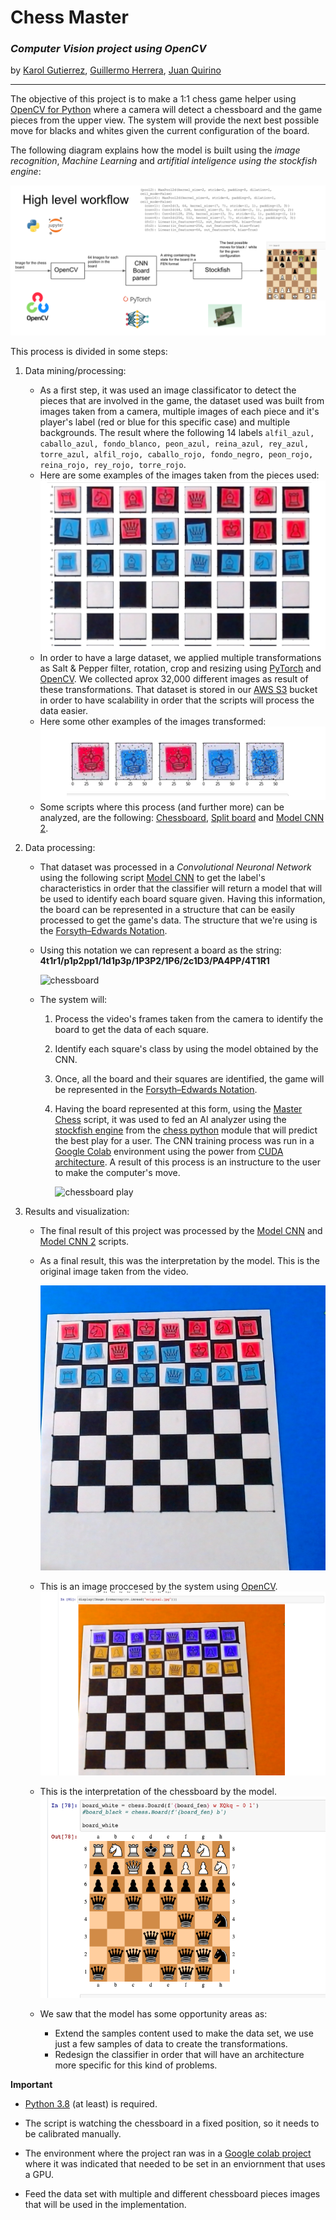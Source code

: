 # Chess Master

### *Computer Vision project using OpenCV*

by [Karol Gutierrez](https://github.com/karol22), [Guillermo Herrera](https://github.com/memoherreraacosta), [Juan Quirino](https://github.com/QuirinoC)

---

The objective of this project is to make a 1:1 chess game helper using [OpenCV for Python](https://docs.opencv.org/master/) where a camera will detect a chessboard and the game pieces from the upper view. The system will provide the next best possible move for blacks and whites given the current configuration of the board.

The following diagram explains how the model is built using the *image recognition*, *Machine Learning* and *artifitial inteligence using the stockfish engine*:

![High level workflow](Data/diagram.png)

This process is divided in some steps:

1. Data mining/processing:
   - As a first step, it was used an image classificator to detect the pieces that are involved in the game, the dataset used was built from images taken from a camera, multiple images of each piece and it's player's label (red or blue for this specific case) and multiple backgrounds.
   The result where the following 14 labels `alfil_azul, caballo_azul, fondo_blanco, peon_azul, reina_azul, rey_azul, torre_azul, alfil_rojo, caballo_rojo, fondo_negro, peon_rojo, reina_rojo, rey_rojo, torre_rojo`.

   * Here are some examples of the images taken from the pieces used:
    ![Images Taken](Data/images_taken.png)

   - In order to have a large dataset, we applied multiple transformations as Salt & Pepper filter, rotation, crop and resizing using [PyTorch](https://pytorch.org/) and [OpenCV](https://docs.opencv.org/master/). We collected aprox 32,000 different images as result of these transformations. That dataset is stored in our [AWS S3](https://aws.amazon.com/es/s3/) bucket in order to have scalability in order that the scripts will process the data easier.

    * Here some other examples of the images transformed:
    ![](Data/king_processed.png)

    - Some scripts where this process (and further more) can be analyzed, are the following: [Chessboard](https://github.com/karol22/cv-chess-solver/blob/main/Notebooks/chessboard.ipynb), [Split board](https://github.com/karol22/cv-chess-solver/blob/main/Notebooks/split_board.ipynb) and [Model CNN 2](https://github.com/karol22/cv-chess-solver/blob/main/Notebooks/Model_CNN_2.ipynb).

2. Data processing:
    - That dataset was processed in a *Convolutional Neuronal Network* using the following script [Model CNN](./Notebooks/Model_CNN.ipynb) to get the label's characteristics in order that the classifier will return a model that will be used to identify each board square given. Having this information, the board can be represented in a structure that can be easily processed to get the game's data. The structure that we're using is the [Forsyth–Edwards Notation](https://en.wikipedia.org/wiki/Forsyth%E2%80%93Edwards_Notation0).
    
    - Using this notation we can represent a board as the string: **4t1r1/p1p2pp1/1d1p3p/1P3P2/1P6/2c1D3/PA4PP/4T1R1**

         ![chessboard](https://upload.wikimedia.org/wikipedia/commons/thumb/e/e8/Chess-kreuzfesselung-plaskett1.PNG/250px-Chess-kreuzfesselung-plaskett1.PNG)
  
    - The system will:
        1. Process the video's frames taken from the camera to identify the board to get the data of each square.

        2. Identify each square's class by using the model obtained by the CNN.

        3. Once, all the board and their squares are identified, the game will be represented in the [Forsyth–Edwards Notation](https://en.wikipedia.org/wiki/Forsyth%E2%80%93Edwards_Notation0).
        
        4. Having the board represented at this form, using the [Master Chess](https://github.com/karol22/cv-chess-solver/blob/main/Notebooks/Master%20Chess.ipynb) script, it was used to fed an AI analyzer using the [stockfish engine](https://pypi.org/project/stockfish/) from the [chess python](https://python-chess.readthedocs.io/en/latest/) module that will predict the best play for a user. The CNN training process was run in a [Google Colab](https://colab.research.google.com/) environment using the power from [CUDA architecture](https://developer.nvidia.com/how-to-cuda-python%20). A result of this process is an instructure to the user to make the computer's move.
   
            ![chessboard play](https://backscattering.de/web-boardimage/board.png?fen=r1bqkb1r/pppp1Qpp/2n2n2/4p3/2B1P3/8/PPPP1PPP/RNB1K1NR&lastmove=h5f7&check=e8)

3. Results and visualization:
     - The final result of this project was processed by the [Model CNN](https://github.com/karol22/cv-chess-solver/blob/main/Notebooks/Model_CNN.ipynb) and [Model CNN 2](https://github.com/karol22/cv-chess-solver/blob/main/Notebooks/Model_CNN_2.ipynb) scripts.
      - As a final result, this was the interpretation by the model. This is the original image taken from the video.


        ![chessboard image](Data/original.jpg)
        
     - This is an image proccesed by the system using [OpenCV](https://docs.opencv.org/master/).
        ![chessboard processed](./Data/chessboard_processed.png)
    
     - This is the interpretation of the chessboard by the model.
        ![model representation](Data/chessboard_representated.png)

     -  We saw that the model has some opportunity areas as:
        - Extend the samples content used to make the data set, we use just a few samples of data to create the transformations.
        - Redesign the classifier in order that will have an architecture more specific for this kind of problems.

**Important**

- [Python 3.8](https://www.python.org/downloads/release/python-380/) (at least) is required.
  
- The script is watching the chessboard in a fixed position, so it needs to be calibrated manually.

- The environment where the project ran was in a [Google colab project](https://colab.research.google.com/notebooks/intro.ipynb) where it was indicated that needed to be set in an enviornment that uses a GPU.

- Feed the data set with multiple and different chessboard pieces images that will be used in the implementation.
